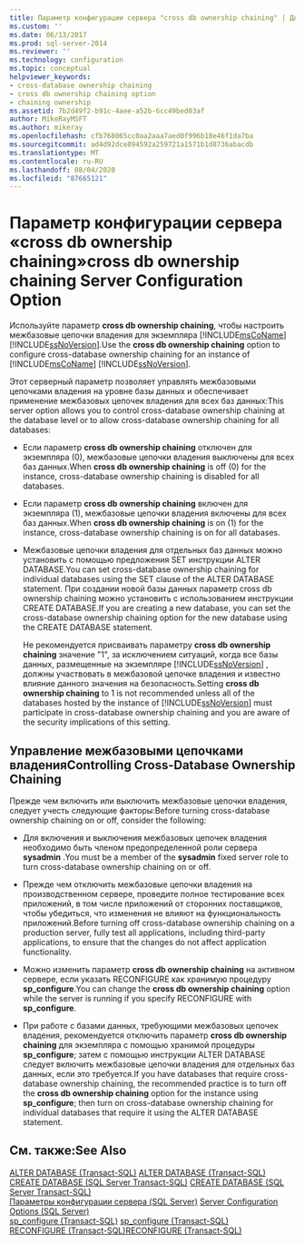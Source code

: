 ```yaml
---
title: Параметр конфигурации сервера "cross db ownership chaining" | Документы Майкрософт
ms.custom: ''
ms.date: 06/13/2017
ms.prod: sql-server-2014
ms.reviewer: ''
ms.technology: configuration
ms.topic: conceptual
helpviewer_keywords:
- cross-database ownership chaining
- cross db ownership chaining option
- chaining ownership
ms.assetid: 7b2d49f2-b91c-4aee-a52b-6cc49bed03af
author: MikeRayMSFT
ms.author: mikeray
ms.openlocfilehash: cfb768065cc0aa2aaa7aed0f996b18e46f1da7ba
ms.sourcegitcommit: ad4d92dce894592a259721a1571b1d8736abacdb
ms.translationtype: MT
ms.contentlocale: ru-RU
ms.lasthandoff: 08/04/2020
ms.locfileid: "87665121"
---
```

# <a name="cross-db-ownership-chaining-server-configuration-option"></a><span data-ttu-id="3a05a-102">Параметр конфигурации сервера «cross db ownership chaining»</span><span class="sxs-lookup"><span data-stu-id="3a05a-102">cross db ownership chaining Server Configuration Option</span></span>
  <span data-ttu-id="3a05a-103">Используйте параметр **cross db ownership chaining**, чтобы настроить межбазовые цепочки владения для экземпляра [!INCLUDE[msCoName](../../includes/msconame-md.md)] [!INCLUDE[ssNoVersion](../../includes/ssnoversion-md.md)].</span><span class="sxs-lookup"><span data-stu-id="3a05a-103">Use the **cross db ownership chaining** option to configure cross-database ownership chaining for an instance of [!INCLUDE[msCoName](../../includes/msconame-md.md)] [!INCLUDE[ssNoVersion](../../includes/ssnoversion-md.md)].</span></span>  
  
 <span data-ttu-id="3a05a-104">Этот серверный параметр позволяет управлять межбазовыми цепочками владения на уровне базы данных и обеспечивает применение межбазовых цепочек владения для всех баз данных:</span><span class="sxs-lookup"><span data-stu-id="3a05a-104">This server option allows you to control cross-database ownership chaining at the database level or to allow cross-database ownership chaining for all databases:</span></span>  
  
-   <span data-ttu-id="3a05a-105">Если параметр **cross db ownership chaining** отключен для экземпляра (0), межбазовые цепочки владения выключены для всех баз данных.</span><span class="sxs-lookup"><span data-stu-id="3a05a-105">When **cross db ownership chaining** is off (0) for the instance, cross-database ownership chaining is disabled for all databases.</span></span>  
  
-   <span data-ttu-id="3a05a-106">Если параметр **cross db ownership chaining** включен для экземпляра (1), межбазовые цепочки владения включены для всех баз данных.</span><span class="sxs-lookup"><span data-stu-id="3a05a-106">When **cross db ownership chaining** is on (1) for the instance, cross-database ownership chaining is on for all databases.</span></span>  
  
-   <span data-ttu-id="3a05a-107">Межбазовые цепочки владения для отдельных баз данных можно установить с помощью предложения SET инструкции ALTER DATABASE.</span><span class="sxs-lookup"><span data-stu-id="3a05a-107">You can set cross-database ownership chaining for individual databases using the SET clause of the ALTER DATABASE statement.</span></span> <span data-ttu-id="3a05a-108">При создании новой базы данных параметр cross db ownership chaining можно установить с использованием инструкции CREATE DATABASE.</span><span class="sxs-lookup"><span data-stu-id="3a05a-108">If you are creating a new database, you can set the cross-database ownership chaining option for the new database using the CREATE DATABASE statement.</span></span>  
  
     <span data-ttu-id="3a05a-109">Не рекомендуется присваивать параметру **cross db ownership chaining** значение "1", за исключением ситуаций, когда все базы данных, размещенные на экземпляре [!INCLUDE[ssNoVersion](../../includes/ssnoversion-md.md)] , должны участвовать в межбазовой цепочке владения и известно влияние данного значения на безопасность.</span><span class="sxs-lookup"><span data-stu-id="3a05a-109">Setting **cross db ownership chaining** to 1 is not recommended unless all of the databases hosted by the instance of [!INCLUDE[ssNoVersion](../../includes/ssnoversion-md.md)] must participate in cross-database ownership chaining and you are aware of the security implications of this setting.</span></span>  
  
## <a name="controlling-cross-database-ownership-chaining"></a><span data-ttu-id="3a05a-110">Управление межбазовыми цепочками владения</span><span class="sxs-lookup"><span data-stu-id="3a05a-110">Controlling Cross-Database Ownership Chaining</span></span>  
 <span data-ttu-id="3a05a-111">Прежде чем включить или выключить межбазовые цепочки владения, следует учесть следующие факторы:</span><span class="sxs-lookup"><span data-stu-id="3a05a-111">Before turning cross-database ownership chaining on or off, consider the following:</span></span>  
  
-   <span data-ttu-id="3a05a-112">Для включения и выключения межбазовых цепочек владения необходимо быть членом предопределенной роли сервера **sysadmin** .</span><span class="sxs-lookup"><span data-stu-id="3a05a-112">You must be a member of the **sysadmin** fixed server role to turn cross-database ownership chaining on or off.</span></span>  
  
-   <span data-ttu-id="3a05a-113">Прежде чем отключить межбазовые цепочки владения на производственном сервере, проведите полное тестирование всех приложений, в том числе приложений от сторонних поставщиков, чтобы убедиться, что изменения не влияют на функциональность приложений.</span><span class="sxs-lookup"><span data-stu-id="3a05a-113">Before turning off cross-database ownership chaining on a production server, fully test all applications, including third-party applications, to ensure that the changes do not affect application functionality.</span></span>  
  
-   <span data-ttu-id="3a05a-114">Можно изменить параметр **cross db ownership chaining** на активном сервере, если указать RECONFIGURE как хранимую процедуру **sp_configure**.</span><span class="sxs-lookup"><span data-stu-id="3a05a-114">You can change the **cross db ownership chaining** option while the server is running if you specify RECONFIGURE with **sp_configure**.</span></span>  
  
-   <span data-ttu-id="3a05a-115">При работе с базами данных, требующими межбазовых цепочек владения, рекомендуется отключить параметр **cross db ownership chaining** для экземпляра с помощью хранимой процедуры **sp_configure**; затем с помощью инструкции ALTER DATABASE следует включить межбазовые цепочки владения для отдельных баз данных, если это требуется.</span><span class="sxs-lookup"><span data-stu-id="3a05a-115">If you have databases that require cross-database ownership chaining, the recommended practice is to turn off the **cross db ownership chaining** option for the instance using **sp_configure**; then turn on cross-database ownership chaining for individual databases that require it using the ALTER DATABASE statement.</span></span>  
  
## <a name="see-also"></a><span data-ttu-id="3a05a-116">См. также:</span><span class="sxs-lookup"><span data-stu-id="3a05a-116">See Also</span></span>  
 <span data-ttu-id="3a05a-117">[ALTER DATABASE (Transact-SQL)](/sql/t-sql/statements/alter-database-transact-sql) </span><span class="sxs-lookup"><span data-stu-id="3a05a-117">[ALTER DATABASE &#40;Transact-SQL&#41;](/sql/t-sql/statements/alter-database-transact-sql) </span></span>  
 <span data-ttu-id="3a05a-118">[CREATE DATABASE (SQL Server Transact-SQL)](/sql/t-sql/statements/create-database-sql-server-transact-sql) </span><span class="sxs-lookup"><span data-stu-id="3a05a-118">[CREATE DATABASE &#40;SQL Server Transact-SQL&#41;](/sql/t-sql/statements/create-database-sql-server-transact-sql) </span></span>  
 <span data-ttu-id="3a05a-119">[Параметры конфигурации сервера (SQL Server)](server-configuration-options-sql-server.md) </span><span class="sxs-lookup"><span data-stu-id="3a05a-119">[Server Configuration Options &#40;SQL Server&#41;](server-configuration-options-sql-server.md) </span></span>  
 <span data-ttu-id="3a05a-120">[sp_configure (Transact-SQL)](/sql/relational-databases/system-stored-procedures/sp-configure-transact-sql) </span><span class="sxs-lookup"><span data-stu-id="3a05a-120">[sp_configure &#40;Transact-SQL&#41;](/sql/relational-databases/system-stored-procedures/sp-configure-transact-sql) </span></span>  
 [<span data-ttu-id="3a05a-121">RECONFIGURE (Transact-SQL)</span><span class="sxs-lookup"><span data-stu-id="3a05a-121">RECONFIGURE &#40;Transact-SQL&#41;</span></span>](/sql/t-sql/language-elements/reconfigure-transact-sql)  
  
  
